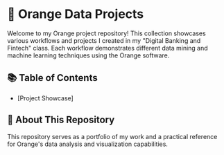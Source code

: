 # 🍊 Orange Data Projects

Welcome to my Orange project repository! This collection showcases various workflows and projects I created in my "Digital Banking and Fintech" class. Each workflow demonstrates different data mining and machine learning techniques using the Orange software.

## 📚 Table of Contents
* [Project Showcase]

## 📖 About This Repository

This repository serves as a portfolio of my work and a practical reference for Orange's data analysis and visualization capabilities.

